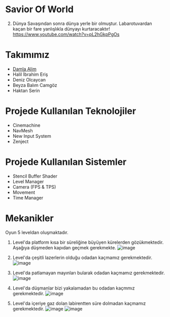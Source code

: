 # Savior Of World
2. Dünya Savaşından sonra dünya yerle bir olmuştur. Labarotuvardan kaçan bir fare yanlışlıkla dünyayı kurtaracaktır!
https://www.youtube.com/watch?v=pL2hGkpPgOs

# Takımımız
<ul>
  <li><a href = "https://www.linkedin.com/in/damlaalim/"> Damla Alim </a></li>
  <li>Halil İbrahim Eriş</li>
  <li>Deniz Olcaycan</li>
  <li>Beyza Balım Camgöz</li>
  <li>Haktan Serin</li>
</ul>

# Projede Kullanılan Teknolojiler
<ul>
  <li>Cinemachine</li>
  <li>NavMesh</li>
  <li>New Input System</li>
  <li>Zenject</li>
</ul>

# Projede Kullanılan Sistemler
<ul>
  <li>Stencil Buffer Shader</li>
  <li>Level Manager</li>
  <li>Camera (FPS & TPS)</li>
  <li>Movement</li>
  <li>Time Manager</li>
</ul>

# Mekanikler
Oyun 5 leveldan oluşmaktadır. 

1. Level'da platform kısa bir süreliğine büyüyen kürelerden gözükmektedir. Aşağıya düşmeden kapıdan geçmek gerekmekte. 
![image](https://github.com/damlaalim/GameJam_OUA/assets/90152361/0e927a9e-e734-4b7f-a88e-0009440b782e)

2. Level'da çeşitli lazerlerin olduğu odadan kaçmamız gerekmektedir.
![image](https://github.com/damlaalim/GameJam_OUA/assets/90152361/ec4c9858-cf74-4d20-a246-35541c3b1dfc)

3. Level'da patlamayan mayınları bularak odadan kaçmamız gerekmektedir.
![image](https://github.com/damlaalim/GameJam_OUA/assets/90152361/4fca07dc-3a85-49d8-bbd9-79fd50fd6309)

4. Level'da düşmanlar bizi yakalamadan bu odadan kaçmmız gerekmektedir.
![image](https://github.com/damlaalim/GameJam_OUA/assets/90152361/befd8074-ec60-4df6-8c43-ed8b71a85ab6)

5. Level'da içeriye gaz dolan labirentten süre dolmadan kaçmamız gerekmektedir.
![image](https://github.com/damlaalim/GameJam_OUA/assets/90152361/d6940a65-e8f9-4710-915b-f398cca7ead4)
![image](https://github.com/damlaalim/GameJam_OUA/assets/90152361/72b513d9-9ad4-4f46-987e-6ed88c88d230)
